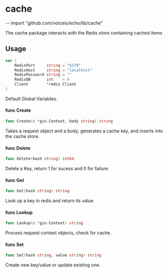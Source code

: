 # cache
--
    import "github.com/voiceis/echo/lib/cache"

The cache package interacts with the Redis store containing cached items

## Usage

```go
var (
	RedisPort     string = "6379"
	RedisHost     string = "localhost"
	RedisPassword string = ""
	RedisDB       int    = 0
	Client        *redis.Client
)
```
Default Global Variables.

#### func  Create

```go
func Create(c *gin.Context, body string) string
```
Takes a request object and a body, generates a cache key, and inserts into the
cache store.

#### func  Delete

```go
func Delete(hash string) int64
```
Delete a Key, return 1 for sucess and 0 for failure.

#### func  Get

```go
func Get(hash string) string
```
Look up a key in redis and return its value.

#### func  Lookup

```go
func Lookup(c *gin.Context) string
```
Process request context objects, check for cache.

#### func  Set

```go
func Set(hash string, value string) string
```
Create new key/value or update existing one.
